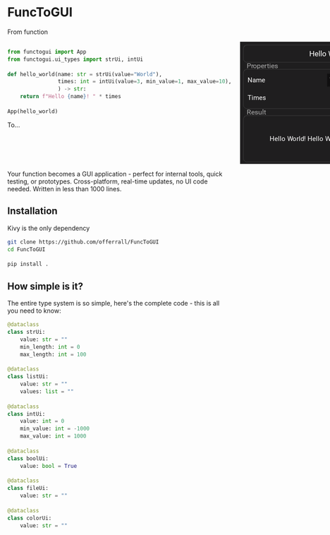 # FuncToGUI

From function

<div style="display: flex; gap: 20px;">
<div>

```python
from functogui import App
from functogui.ui_types import strUi, intUi

def hello_world(name: str = strUi(value="World"),
                times: int = intUi(value=3, min_value=1, max_value=10),
                ) -> str:
    return f"Hello {name}! " * times

App(hello_world)
```
To...

</div>
<img src="screen.png" alt="GUI Result" width="393" height="277">
</div>

Your function becomes a GUI application - perfect for internal tools, quick testing, or prototypes. Cross-platform, real-time updates, no UI code needed. Written in less than 1000 lines.

##  Installation
Kivy is the only dependency
```bash
git clone https://github.com/offerrall/FuncToGUI
cd FuncToGUI

pip install .
```

##  How simple is it?
The entire type system is so simple, here's the complete code - this is all you need to know:

```python
@dataclass
class strUi:
    value: str = ""
    min_length: int = 0
    max_length: int = 100

@dataclass
class listUi:
    value: str = ""
    values: list = ""

@dataclass
class intUi:
    value: int = 0
    min_value: int = -1000
    max_value: int = 1000

@dataclass
class boolUi:
    value: bool = True

@dataclass
class fileUi:
    value: str = ""

@dataclass
class colorUi:
    value: str = ""
```
